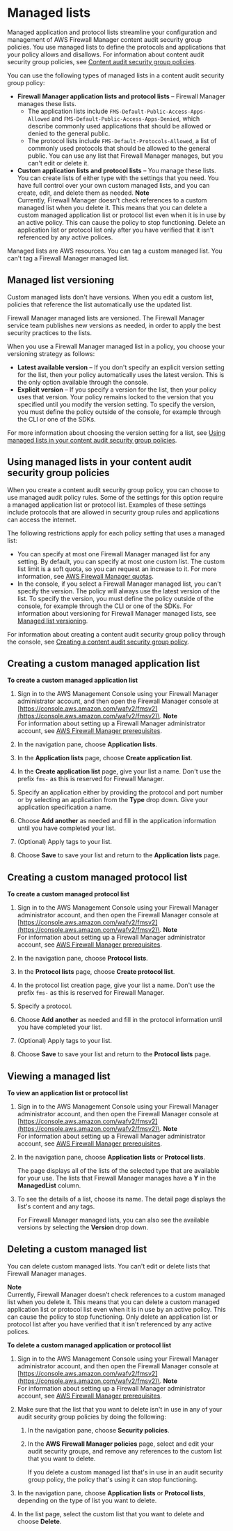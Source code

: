 # Managed lists<a name="working-with-managed-lists"></a>

Managed application and protocol lists streamline your configuration and management of AWS Firewall Manager content audit security group policies\. You use managed lists to define the protocols and applications that your policy allows and disallows\. For information about content audit security group policies, see [Content audit security group policies](security-group-policies.md#security-group-policies-audit)\. 

You can use the following types of managed lists in a content audit security group policy:
+ **Firewall Manager application lists and protocol lists** – Firewall Manager manages these lists\. 
  + The application lists include `FMS-Default-Public-Access-Apps-Allowed` and `FMS-Default-Public-Access-Apps-Denied`, which describe commonly used applications that should be allowed or denied to the general public\. 
  + The protocol lists include `FMS-Default-Protocols-Allowed`, a list of commonly used protocols that should be allowed to the general public\. You can use any list that Firewall Manager manages, but you can't edit or delete it\.
+ **Custom application lists and protocol lists** – You manage these lists\. You can create lists of either type with the settings that you need\. You have full control over your own custom managed lists, and you can create, edit, and delete them as needed\.
**Note**  
Currently, Firewall Manager doesn’t check references to a custom managed list when you delete it\. This means that you can delete a custom managed application list or protocol list even when it is in use by an active policy\. This can cause the policy to stop functioning\. Delete an application list or protocol list only after you have verified that it isn't referenced by any active polices\.

Managed lists are AWS resources\. You can tag a custom managed list\. You can't tag a Firewall Manager managed list\.

## Managed list versioning<a name="versioning-managed-lists"></a>

Custom managed lists don't have versions\. When you edit a custom list, policies that reference the list automatically use the updated list\. 

Firewall Manager managed lists are versioned\. The Firewall Manager service team publishes new versions as needed, in order to apply the best security practices to the lists\. 

When you use a Firewall Manager managed list in a policy, you choose your versioning strategy as follows: 
+ **Latest available version** – If you don't specify an explicit version setting for the list, then your policy automatically uses the latest version\. This is the only option available through the console\.
+ **Explicit version** – If you specify a version for the list, then your policy uses that version\. Your policy remains locked to the version that you specified until you modify the version setting\. To specify the version, you must define the policy outside of the console, for example through the CLI or one of the SDKs\. 

For more information about choosing the version setting for a list, see [Using managed lists in your content audit security group policies](#using-managed-lists)\.

## Using managed lists in your content audit security group policies<a name="using-managed-lists"></a>

When you create a content audit security group policy, you can choose to use managed audit policy rules\. Some of the settings for this option require a managed application list or protocol list\. Examples of these settings include protocols that are allowed in security group rules and applications can access the internet\.

The following restrictions apply for each policy setting that uses a managed list: 
+ You can specify at most one Firewall Manager managed list for any setting\. By default, you can specify at most one custom list\. The custom list limit is a soft quota, so you can request an increase to it\. For more information, see [AWS Firewall Manager quotas](fms-limits.md)\.
+ In the console, if you select a Firewall Manager managed list, you can't specify the version\. The policy will always use the latest version of the list\. To specify the version, you must define the policy outside of the console, for example through the CLI or one of the SDKs\. For information about versioning for Firewall Manager managed lists, see [Managed list versioning](#versioning-managed-lists)\.

For information about creating a content audit security group policy through the console, see [Creating a content audit security group policy](create-policy.md#creating-firewall-manager-policy-audit-security-group)\.

## Creating a custom managed application list<a name="creating-custom-managed-application-list"></a>

**To create a custom managed application list**

1. Sign in to the AWS Management Console using your Firewall Manager administrator account, and then open the Firewall Manager console at [https://console.aws.amazon.com/wafv2/fmsv2](https://console.aws.amazon.com/wafv2/fmsv2)\. 
**Note**  
For information about setting up a Firewall Manager administrator account, see [AWS Firewall Manager prerequisites](fms-prereq.md)\.

1. In the navigation pane, choose **Application lists**\.

1. In the **Application lists** page, choose **Create application list**\. 

1. In the **Create application list** page, give your list a name\. Don't use the prefix `fms-` as this is reserved for Firewall Manager\. 

1. Specify an application either by providing the protocol and port number or by selecting an application from the **Type** drop down\. Give your application specification a name\. 

1. Choose **Add another** as needed and fill in the application information until you have completed your list\. 

1. \(Optional\) Apply tags to your list\. 

1. Choose **Save** to save your list and return to the **Application lists** page\. 

## Creating a custom managed protocol list<a name="creating-custom-managed-protocol-list"></a>

**To create a custom managed protocol list**

1. Sign in to the AWS Management Console using your Firewall Manager administrator account, and then open the Firewall Manager console at [https://console.aws.amazon.com/wafv2/fmsv2](https://console.aws.amazon.com/wafv2/fmsv2)\. 
**Note**  
For information about setting up a Firewall Manager administrator account, see [AWS Firewall Manager prerequisites](fms-prereq.md)\.

1. In the navigation pane, choose **Protocol lists**\.

1. In the **Protocol lists** page, choose **Create protocol list**\. 

1. In the protocol list creation page, give your list a name\. Don't use the prefix `fms-` as this is reserved for Firewall Manager\. 

1. Specify a protocol\. 

1. Choose **Add another** as needed and fill in the protocol information until you have completed your list\. 

1. \(Optional\) Apply tags to your list\. 

1. Choose **Save** to save your list and return to the **Protocol lists** page\. 

## Viewing a managed list<a name="viewing-managed-list"></a>

**To view an application list or protocol list**

1. Sign in to the AWS Management Console using your Firewall Manager administrator account, and then open the Firewall Manager console at [https://console.aws.amazon.com/wafv2/fmsv2](https://console.aws.amazon.com/wafv2/fmsv2)\. 
**Note**  
For information about setting up a Firewall Manager administrator account, see [AWS Firewall Manager prerequisites](fms-prereq.md)\.

1. In the navigation pane, choose **Application lists** or **Protocol lists**\.

   The page displays all of the lists of the selected type that are available for your use\. The lists that Firewall Manager manages have a **Y** in the **ManagedList** column\. 

1. To see the details of a list, choose its name\. The detail page displays the list's content and any tags\.

   For Firewall Manager managed lists, you can also see the available versions by selecting the **Version** drop down\. 

## Deleting a custom managed list<a name="deleting-custom-managed-list"></a>

You can delete custom managed lists\. You can't edit or delete lists that Firewall Manager manages\. 

**Note**  
Currently, Firewall Manager doesn’t check references to a custom managed list when you delete it\. This means that you can delete a custom managed application list or protocol list even when it is in use by an active policy\. This can cause the policy to stop functioning\. Only delete an application list or protocol list after you have verified that it isn't referenced by any active polices\.

**To delete a custom managed application or protocol list**

1. Sign in to the AWS Management Console using your Firewall Manager administrator account, and then open the Firewall Manager console at [https://console.aws.amazon.com/wafv2/fmsv2](https://console.aws.amazon.com/wafv2/fmsv2)\. 
**Note**  
For information about setting up a Firewall Manager administrator account, see [AWS Firewall Manager prerequisites](fms-prereq.md)\.

1. Make sure that the list that you want to delete isn't in use in any of your audit security group policies by doing the following: 

   1. In the navigation pane, choose **Security policies**\.

   1. In the **AWS Firewall Manager policies** page, select and edit your audit security groups, and remove any references to the custom list that you want to delete\. 

      If you delete a custom managed list that's in use in an audit security group policy, the policy that's using it can stop functioning\. 

1. In the navigation pane, choose **Application lists** or **Protocol lists**, depending on the type of list you want to delete\.

1. In the list page, select the custom list that you want to delete and choose **Delete**\.